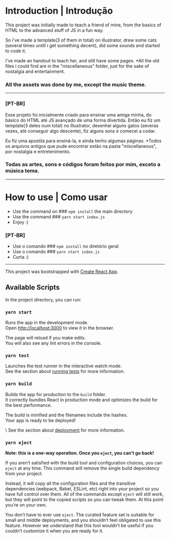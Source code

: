 # Introduction | Introdução

This project was initially made to teach a friend
of mine, from the basics of HTML to the advanced stuff of JS in a fun way.

So i've made a template(3 of them in total) on illustrator, drew some cats
(several times untill i get something decent), did some sounds and started to code it.

I've made an handout to teach her, and still have some pages.
*All the old files i could find are in the "miscellaneous" folder, just for the sake of nostalgia and entertainment.

### **All the assets was done by me, except the music theme.**

---
### [PT-BR]

Esse projeto foi inicialmente criado para ensinar uma amiga minha,
do básico do HTML até JS avançado de uma forma divertida.
Então eu fiz um template(3 deles num total) no Illustrator, desenhei
alguns gatos (severas vezes, até conseguir algo descente), fiz alguns
sons e comecei a codar.

Eu fiz uma apostila para ensiná-la, e ainda tenho algumas páginas.
*Todos os arquivos antigos que pude encontrar estão na pasta "miscellaneous",
por nostalgia e entretenimento.

### **Todas as artes, sons e códigos foram feitos por mim, exceto a música tema.**

---

# How to use | Como usar

- Use the command on ### `npm install` the main directory
- Use the command ### `yarn start index.js`
- Enjoy :)

 ### **[PT-BR]**

- Use o comando ### `npm install` no diretório geral
- Use o comando ### `yarn start index.js`
- Curta :)

---
This project was bootstrapped with [Create React App](https://github.com/facebook/create-react-app).

## Available Scripts

In the project directory, you can run:

### `yarn start`

Runs the app in the development mode.\
Open [http://localhost:3000](http://localhost:3000) to view it in the browser.

The page will reload if you make edits.\
You will also see any lint errors in the console.

### `yarn test`

Launches the test runner in the interactive watch mode.\
See the section about [running tests](https://facebook.github.io/create-react-app/docs/running-tests) for more information.

### `yarn build`

Builds the app for production to the `build` folder.\
It correctly bundles React in production mode and optimizes the build for the best performance.

The build is minified and the filenames include the hashes.\
Your app is ready to be deployed!

\\
See the section about [deployment](https://facebook.github.io/create-react-app/docs/deployment) for more information.

### `yarn eject`

**Note: this is a one-way operation. Once you `eject`, you can’t go back!**

If you aren’t satisfied with the build tool and configuration choices, you can `eject` at any time. This command will remove the single build dependency from your project.

Instead, it will copy all the configuration files and the transitive dependencies (webpack, Babel, ESLint, etc) right into your project so you have full control over them. All of the commands except `eject` will still work, but they will point to the copied scripts so you can tweak them. At this point you’re on your own.

You don’t have to ever use `eject`. The curated feature set is suitable for small and middle deployments, and you shouldn’t feel obligated to use this feature. However we understand that this tool wouldn’t be useful if you couldn’t customize it when you are ready for it.
